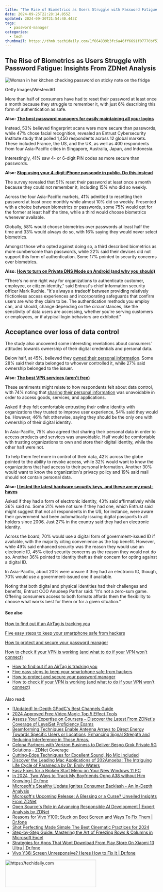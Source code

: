 ```yaml
---
title: "The Rise of Biometrics as Users Struggle with Password Fatigue: Insights From ZDNet Analysis"
date: 2024-09-25T22:28:14.855Z
updated: 2024-09-30T21:54:40.443Z
tags:
  - password-manager
categories:
  - tech
thumbnail: https://thmb.techidaily.com/1f664839b3fc6a46ff6691f07770bf51fb0f595eeeafca125d1de50733e104c7.jpg
---
```


## The Rise of Biometrics as Users Struggle with Password Fatigue: Insights From ZDNet Analysis

![Woman in her kitchen checking password on sticky note on the fridge](https://www.zdnet.com/a/img/resize/c52ef18ff8a18a02545160a198bfcde8c783e19a/2023/03/15/342f6f77-2435-4db6-abf7-f248f56861aa/gettyimages-1125581628.jpg?auto=webp&width=1280)

Getty Images/Westend61

More than half of consumers have had to reset their password at least once a month because they struggle to remember it, with just 6% describing this form of authentication as safe. 

**Also:** [**The best password managers for easily maintaining all your logins**](https://www.zdnet.com/article/best-password-manager/)

Instead, 53% believed fingerprint scans were more secure than passwords, while 47% chose facial recognition, revealed an Entrust Cybersecurity Institute study that polled 1,450 respondents across 12 global markets. These included France, the US, and the UK, as well as 400 respondents from four Asia-Pacific cities in Singapore, Australia, Japan, and Indonesia.

Interestingly, 41% saw 4- or 6-digit PIN codes as more secure than passwords. 

**Also:** [**Stop using your 4-digit iPhone passcode in public. Do this instead**](https://www.zdnet.com/article/stop-using-your-4-digit-iphone-passcode-in-public-do-this-instead/)

The survey revealed that 51% reset their password at least once a month because they could not remember it, including 15% who did so weekly. 

Across the four Asia-Pacific markets, 41% admitted to resetting their password at least once monthly while almost 10% did so weekly. Presented with a choice between biometrics or passwords, some 75% would opt for the former at least half the time, while a third would choose biometrics whenever available. 

Globally, 58% would choose biometrics over passwords at least half the time and 33% would always do so, with 16% saying they would never select biometrics.

Amongst those who opted against doing so, a third described biometrics as more cumbersome than passwords, while 22% said their devices did not support this form of authentication. Some 17% pointed to security concerns over biometrics. 

**Also:** [**How to turn on Private DNS Mode on Android (and why you should)**](https://www.zdnet.com/article/how-to-turn-on-private-dns-mode-on-android-and-why-you-should/)

"There's no one right way for organizations to authenticate customer, employee, or citizen identity," said Entrust's chief information security officer Mark Ruchie. "It's always a tradeoff between providing relatively frictionless access experiences and incorporating safeguards that confirm users are who they claim to be. The authentication methods you employ can, and should, change depending on the circumstances, like the sensitivity of data users are accessing, whether you're serving customers or employees, or if atypical login behaviors are exhibited." 

## Acceptance over loss of data control

The study also uncovered some interesting revelations about consumers' attitudes towards ownership of their digital credentials and personal data. 

Below half, at 45%, believed they [owned their personal information](https://www.zdnet.com/article/apac-consumers-believe-onus-on-businesses-governments-to-safeguard-their-data/). Some 28% said their data belonged to whoever controlled it, while 27% said ownership belonged to the issuer. 

**Also:** [**The best VPN services (aren't free)**](https://www.zdnet.com/article/best-vpn/)

These sentiments might relate to how respondents felt about data control, with 74% noting that [sharing their personal information](https://www.zdnet.com/article/apac-consumers-share-more-data-but-will-ditch-firms-over-security-breach/) was unavoidable in order to access goods, services, and applications. 

Asked if they felt comfortable entrusting their online identity with organizations they trusted to improve user experience, 54% said they would be. However, 46% felt otherwise, saying they should be the only one with ownership of their digital identity. 

In Asia-Pacific, 75% also agreed that sharing their personal data in order to access products and services was unavoidable. Half would be comfortable with trusting organizations to own and store their digital identity, while the other half were not. 

To help them feel more in control of their data, 42% across the globe pointed to the ability to revoke access, while 32% would want to know the organizations that had access to their personal information. Another 30% would want to know the organization's privacy policy and 19% said mail should not contain personal data. 

**Also:** [**I tested the latest hardware security keys, and these are my must-haves**](https://www.zdnet.com/article/best-security-key/)

Asked if they had a form of electronic identity, 43% said affirmatively while 36% said no. Some 21% were not sure if they had one, which Entrust said might suggest that not all respondents in the US, for instance, were aware their government had been automatically issuing digital passports to all holders since 2006\. Just 27% in the country said they had an electronic identity. 

Across the board, 70% would use a digital form of government-issued ID if available, with the majority citing convenience as the top benefit. However, while 49% said enhanced security was the reason they would use an electronic ID, 45% cited security concerns as the reason they would not do so. Another 36% pointed to identity theft as their concern for opting against a digital ID. 

In Asia-Pacific, about 20% were unsure if they had an electronic ID, though, 70% would use a government-issued one if available. 

Noting that both digital and physical identities had their challenges and benefits, Entrust COO Anudeep Parhar said: "It's not a zero-sum game. Offering consumers access to both formats affords them the flexibility to choose what works best for them or for a given situation."

#### See also

[How to find out if an AirTag is tracking you](https://www.zdnet.com/article/how-to-find-out-if-an-airtag-is-tracking-you/ "How to find out if an AirTag is tracking you")

[Five easy steps to keep your smartphone safe from hackers](https://www.zdnet.com/article/five-easy-steps-to-keep-your-smartphone-safe-from-hackers/ "Five easy steps to keep your smartphone safe from hackers")

[How to protect and secure your password manager](https://www.zdnet.com/article/how-to-protect-and-secure-your-password-manager/ "How to protect and secure your password manager")

[How to check if your VPN is working (and what to do if your VPN won't connect)](https://www.zdnet.com/article/how-to-check-if-your-vpn-is-working-and-what-to-do-if-your-vpn-wont-connect/ "How to check if your VPN is working (and what to do if your VPN won't connect)")

* [How to find out if an AirTag is tracking you](https://www.zdnet.com/article/how-to-find-out-if-an-airtag-is-tracking-you/ "How to find out if an AirTag is tracking you")
* [Five easy steps to keep your smartphone safe from hackers](https://www.zdnet.com/article/five-easy-steps-to-keep-your-smartphone-safe-from-hackers/ "Five easy steps to keep your smartphone safe from hackers")
* [How to protect and secure your password manager](https://www.zdnet.com/article/how-to-protect-and-secure-your-password-manager/ "How to protect and secure your password manager")
* [How to check if your VPN is working (and what to do if your VPN won't connect)](https://www.zdnet.com/article/how-to-check-if-your-vpn-is-working-and-what-to-do-if-your-vpn-wont-connect/ "How to check if your VPN is working (and what to do if your VPN won't connect)")

###

<ins class="adsbygoogle"
     style="display:block"
     data-ad-format="autorelaxed"
     data-ad-client="ca-pub-7571918770474297"
     data-ad-slot="1223367746"></ins>

<ins class="adsbygoogle"
     style="display:block"
     data-ad-client="ca-pub-7571918770474297"
     data-ad-slot="8358498916"
     data-ad-format="auto"
     data-full-width-responsive="true"></ins>

<span class="atpl-alsoreadstyle">Also read:</span>
<div><ul>
<li><a href="https://some-knowledge.techidaily.com/updated-in-depth-gpodcs-best-channels-guide/"><u>[Updated] In-Depth GPodC's Best Channels Guide</u></a></li>
<li><a href="https://fox-http.techidaily.com/2024-approved-free-video-magic-top-5-effect-tools/"><u>2024 Approved Free Video Magic Top 5 Effect Tools</u></a></li>
<li><a href="https://app-tips.techidaily.com/assess-your-expertise-on-coursera-discover-the-latest-from-zdnets-coverage-of-levelset-proficiency-exams/"><u>Assess Your Expertise on Coursera – Discover the Latest From ZDNet's Coverage of LevelSet Proficiency Exams</u></a></li>
<li><a href="https://app-tips.techidaily.com/beamforming-techniques-enable-antenna-arrays-to-direct-energy-towards-specific-users-or-locations-enhancing-signal-strength-and-reducing-interference-in-tho83/"><u>Beamforming Techniques Enable Antenna Arrays to Direct Energy Towards Specific Users or Locations, Enhancing Signal Strength and Reducing Interference in Those Areas.</u></a></li>
<li><a href="https://app-tips.techidaily.com/celona-partners-with-verizon-business-to-deliver-bespo-grok-private-5g-solutions-zdnet-coverage/"><u>Celona Partners with Verizon Business to Deliver Bespo Grok Private 5G Solutions - ZDNet Coverage</u></a></li>
<li><a href="https://youtube-docs.techidaily.com/ng-edge-techniques-for-excellent-sound-no-mic-included/"><u>Cutting-Edge Techniques for Excellent Sound, No Mic Included</u></a></li>
<li><a href="https://app-tips.techidaily.com/discover-the-leading-mac-applications-of-202amoeba-the-intriguing-life-cycle-of-paramecia-by-dr-emily-waters/"><u>Discover the Leading Mac Applications of 202Amoeba: The Intriguing Life Cycle of Paramecia by Dr. Emily Waters</u></a></li>
<li><a href="https://win-blog.techidaily.com/easy-fixes-for-a-broken-start-menu-on-your-new-windows-11-pc/"><u>Easy Fixes for a Broken Start Menu on Your New Windows 11 PC</u></a></li>
<li><a href="https://android-location-track.techidaily.com/in-2024-two-ways-to-track-my-boyfriends-oppo-a38-without-him-knowing-drfone-by-drfone-virtual-android/"><u>In 2024, Two Ways to Track My Boyfriends Oppo A38 without Him Knowing | Dr.fone</u></a></li>
<li><a href="https://app-tips.techidaily.com/microsofts-stealthy-update-ignites-consumer-backlash-an-in-depth-analysis/"><u>Microsoft's Stealthy Update Ignites Consumer Backlash - An In-Depth Analysis</u></a></li>
<li><a href="https://app-tips.techidaily.com/microsofts-upcoming-release-a-blessing-or-a-curse-unveiled-insights-from-zdnet/"><u>Microsoft's Upcoming Release: A Blessing or a Curse? Unveiled Insights From ZDNet</u></a></li>
<li><a href="https://app-tips.techidaily.com/open-sources-role-in-advancing-responsible-ai-development-expert-analysis-by-zdnet/"><u>Open Source's Role in Advancing Responsible AI Development | Expert Analysis by ZDNet</u></a></li>
<li><a href="https://fix-guide.techidaily.com/reasons-for-vivo-y100t-stuck-on-boot-screen-and-ways-to-fix-them-drfone-by-drfone-fix-android-problems-fix-android-problems/"><u>Reasons for Vivo Y100t Stuck on Boot Screen and Ways To Fix Them | Dr.fone</u></a></li>
<li><a href="https://extra-support.techidaily.com/shot-perfecting-made-simple-the-best-cinematic-practices-for-2024/"><u>Shot Perfecting Made Simple The Best Cinematic Practices for 2024</u></a></li>
<li><a href="https://app-tips.techidaily.com/step-by-step-guide-mastering-the-art-of-freezing-rows-and-columns-in-microsoft-excel/"><u>Step-by-Step Guide: Mastering the Art of Freezing Rows & Columns in Microsoft Excel</u></a></li>
<li><a href="https://fix-guide.techidaily.com/strategies-for-apps-that-wont-download-from-play-store-on-xiaomi-13-ultra-drfone-by-drfone-fix-android-problems-fix-android-problems/"><u>Strategies for Apps That Wont Download From Play Store On Xiaomi 13 Ultra | Dr.fone</u></a></li>
<li><a href="https://howto.techidaily.com/vivo-y36i-screen-unresponsive-heres-how-to-fix-it-drfone-by-drfone-fix-android-problems-fix-android-problems/"><u>Vivo Y36i Screen Unresponsive? Heres How to Fix It | Dr.fone</u></a></li>
</ul></div>

<!-- affiliate ads begin -->
<a href="https://aligracehair.sjv.io/c/5597632/2036467/19272" target="_top" id="2036467">
  <img src="//a.impactradius-go.com/display-ad/19272-2036467" border="0" alt="https://techidaily.com" width="300" height="90"/>
</a>
<img height="0" width="0" src="https://aligracehair.sjv.io/i/5597632/2036467/19272" style="position:absolute;visibility:hidden;" border="0" />
<!-- affiliate ads end -->

